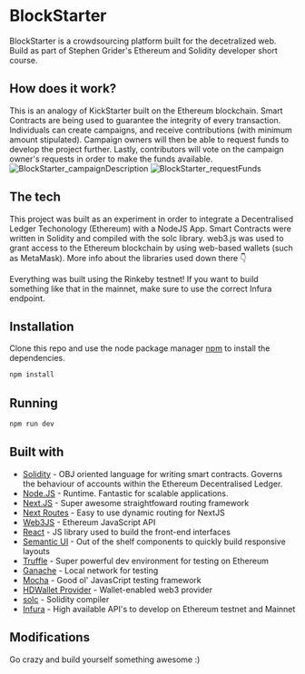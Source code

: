 # BlockStarter

BlockStarter is a crowdsourcing platform built for the decetralized web.
Build as part of Stephen Grider's Ethereum and Solidity developer short course.

## How does it work?

This is an analogy of KickStarter built on the Ethereum blockchain. Smart Contracts are being used to guarantee the integrity of every transaction.
Individuals can create campaigns, and receive contributions (with minimum amount stipulated).
Campaign owners will then be able to request funds to develop the project further.
Lastly, contributors will vote on the campaign owner's requests in order to make the funds available.
![BlockStarter_campaignDescription](https://res.cloudinary.com/dxbk4zeyc/image/upload/v1635914157/GitHub%20Readme/BlockStarter1.png)
![BlockStarter_requestFunds](https://res.cloudinary.com/dxbk4zeyc/image/upload/v1635914157/GitHub%20Readme/BlockStarter2.png)

## The tech

This project was built as an experiment in order to integrate a Decentralised Ledger Techonology (Ethereum) with a NodeJS App.
Smart Contracts were written in Solidity and compiled with the solc library.
web3.js was used to grant access to the Ethereum blockchain by using web-based wallets (such as MetaMask).
More info about the libraries used down there :point_down:

Everything was built using the Rinkeby testnet! If you want to build something like that in the mainnet, make sure to use the correct Infura endpoint.

## Installation

Clone this repo and use the node package manager [npm](https://pip.pypa.io/en/stable/) to install the dependencies.

```bash
npm install
```

## Running

```bash
npm run dev
```

## Built with

- [Solidity](https://docs.soliditylang.org/en/v0.8.9/) - OBJ oriented language for writing smart contracts. Governs the behaviour of accounts within the Ethereum Decentralised Ledger.
- [Node.JS](https://nodejs.org/en/) - Runtime. Fantastic for scalable applications.
- [Next.JS](https://github.com/vercel/next.js) - Super awesome straightfoward routing framework
- [Next Routes](https://github.com/fridays/next-routes) - Easy to use dynamic routing for NextJS
- [Web3JS](https://github.com/ChainSafe/web3.js) - Ethereum JavaScript API
- [React](https://github.com/facebook/react) - JS library used to build the front-end interfaces
- [Semantic UI](https://github.com/Semantic-Org/Semantic-UI-React) - Out of the shelf components to quickly build responsive layouts
- [Truffle](https://github.com/trufflesuite/truffle) - Super powerful dev environment for testing on Ethereum
- [Ganache](https://github.com/trufflesuite/ganache-ui) - Local network for testing
- [Mocha](https://mochajs.org/) - Good ol' JavasCript testing framework
- [HDWallet Provider](https://www.npmjs.com/package/@truffle/hdwallet-provider) - Wallet-enabled web3 provider
- [solc](https://www.npmjs.com/package/solc) - Solidity compiler
- [Infura](https://infura.io/) - High available API's to develop on Ethereum testnet and Mainnet

## Modifications

Go crazy and build yourself something awesome :)
